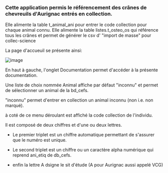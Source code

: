 <h3> Cette application permis le référencement des crânes de chevreuils d'Aurignac entrés en collection. </h3>

Elle alimente la table t_animal_ani pour entrer le code collection pour chaque animal connu.
Elle alimente la table listes.t_osteo_os qui référence tous les crânes et permet de générer le csv d' "import de masse" pour collec-science

La page d'accueuil se présente ainsi:

![image](https://user-images.githubusercontent.com/39738426/158818633-7e2e77b1-8a0d-45f9-9030-2cd2a6203b1d.png)

En haut à gauche, l'onglet Documentation permet d'accéder à la présente documentation.

Une liste de choix nommée Animal affiche par défaut "inconnu" et permet de sélectionner un animal de la bd_cefs.

"inconnu" permet d'entrer en collection un animal inconnu (non i.e. non marqué).

à coté de ce menu déroulant est affiché la code collection de l'individu.

Il est composé de deux chiffres et d'une ou deux lettres. 

- Le premier triplet est un chiffre automatique permettant de s'assurer que le numéro est unique.

- Le second triplet est un chiffre ou un caractère alpha numérique qui reprend ani_etiq de db_cefs.

- enfin la lettre A dsigne le sit d'étude (A pour Aurignac aussi appelé VCG)
